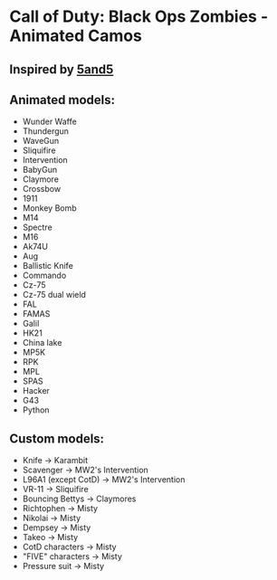 # Call of Duty: Black Ops Zombies - Animated Camos

## Inspired by [5and5](https://github.com/5and5)

## Animated models:

- Wunder Waffe
- Thundergun
- WaveGun
- Sliquifire
- Intervention
- BabyGun
- Claymore
- Crossbow
- 1911
- Monkey Bomb
- M14
- Spectre
- M16
- Ak74U
- Aug
- Ballistic Knife
- Commando
- Cz-75
- Cz-75 dual wield
- FAL
- FAMAS
- Galil
- HK21
- China lake
- MP5K
- RPK
- MPL
- SPAS
- Hacker
- G43
- Python

## Custom models:

- Knife -> Karambit
- Scavenger -> MW2's Intervention
- L96A1 (except CotD) -> MW2's Intervention
- VR-11 -> Sliquifire
- Bouncing Bettys -> Claymores
- Richtophen -> Misty
- Nikolai -> Misty
- Dempsey -> Misty
- Takeo -> Misty
- CotD characters -> Misty
- "FIVE" characters -> Misty
- Pressure suit -> Misty
